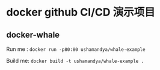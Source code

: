 # docker github CI/CD 演示项目
## docker-whale

Run me : `docker run -p80:80 ushamandya/whale-example`

Build me: `docker build -t ushamandya/whale-example .`
